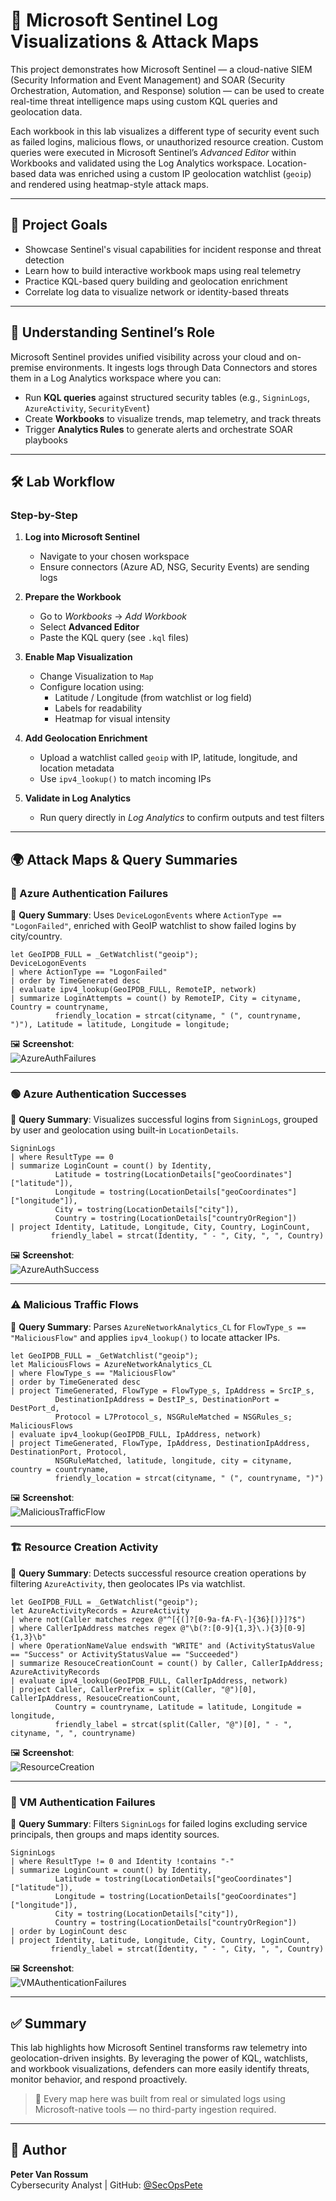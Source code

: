 # 📍 Microsoft Sentinel Log Visualizations & Attack Maps

This project demonstrates how Microsoft Sentinel — a cloud-native SIEM (Security Information and Event Management) and SOAR (Security Orchestration, Automation, and Response) solution — can be used to create real-time threat intelligence maps using custom KQL queries and geolocation data.

Each workbook in this lab visualizes a different type of security event such as failed logins, malicious flows, or unauthorized resource creation. Custom queries were executed in Microsoft Sentinel’s *Advanced Editor* within Workbooks and validated using the Log Analytics workspace. Location-based data was enriched using a custom IP geolocation watchlist (`geoip`) and rendered using heatmap-style attack maps.

---

## 🎯 Project Goals

- Showcase Sentinel's visual capabilities for incident response and threat detection
- Learn how to build interactive workbook maps using real telemetry
- Practice KQL-based query building and geolocation enrichment
- Correlate log data to visualize network or identity-based threats

---

## 🧠 Understanding Sentinel’s Role

Microsoft Sentinel provides unified visibility across your cloud and on-premise environments. It ingests logs through Data Connectors and stores them in a Log Analytics workspace where you can:

- Run **KQL queries** against structured security tables (e.g., `SigninLogs`, `AzureActivity`, `SecurityEvent`)
- Create **Workbooks** to visualize trends, map telemetry, and track threats
- Trigger **Analytics Rules** to generate alerts and orchestrate SOAR playbooks

---

## 🛠️ Lab Workflow

### Step-by-Step

1. **Log into Microsoft Sentinel**
   - Navigate to your chosen workspace
   - Ensure connectors (Azure AD, NSG, Security Events) are sending logs

2. **Prepare the Workbook**
   - Go to *Workbooks* → *Add Workbook*
   - Select **Advanced Editor**
   - Paste the KQL query (see `.kql` files)

3. **Enable Map Visualization**
   - Change Visualization to `Map`
   - Configure location using:
     - Latitude / Longitude (from watchlist or log field)
     - Labels for readability
     - Heatmap for visual intensity

4. **Add Geolocation Enrichment**
   - Upload a watchlist called `geoip` with IP, latitude, longitude, and location metadata
   - Use `ipv4_lookup()` to match incoming IPs

5. **Validate in Log Analytics**
   - Run query directly in *Log Analytics* to confirm outputs and test filters

---

## 🌍 Attack Maps & Query Summaries

### 🔴 Azure Authentication Failures

📌 **Query Summary**:
Uses `DeviceLogonEvents` where `ActionType == "LogonFailed"`, enriched with GeoIP watchlist to show failed logins by city/country.

```kql
let GeoIPDB_FULL = _GetWatchlist("geoip");
DeviceLogonEvents
| where ActionType == "LogonFailed"
| order by TimeGenerated desc
| evaluate ipv4_lookup(GeoIPDB_FULL, RemoteIP, network)
| summarize LoginAttempts = count() by RemoteIP, City = cityname, Country = countryname, 
          friendly_location = strcat(cityname, " (", countryname, ")"), Latitude = latitude, Longitude = longitude;
```

🖼️ **Screenshot**:  
![AzureAuthFailures](AzureAuthFailures.png)

---

### 🟢 Azure Authentication Successes

📌 **Query Summary**:
Visualizes successful logins from `SigninLogs`, grouped by user and geolocation using built-in `LocationDetails`.

```kql
SigninLogs
| where ResultType == 0
| summarize LoginCount = count() by Identity, 
          Latitude = tostring(LocationDetails["geoCoordinates"]["latitude"]), 
          Longitude = tostring(LocationDetails["geoCoordinates"]["longitude"]), 
          City = tostring(LocationDetails["city"]), 
          Country = tostring(LocationDetails["countryOrRegion"])
| project Identity, Latitude, Longitude, City, Country, LoginCount, 
         friendly_label = strcat(Identity, " - ", City, ", ", Country)
```

🖼️ **Screenshot**:  
![AzureAuthSuccess](AzureAuthSuccess.png)

---

### ⚠️ Malicious Traffic Flows

📌 **Query Summary**:
Parses `AzureNetworkAnalytics_CL` for `FlowType_s == "MaliciousFlow"` and applies `ipv4_lookup()` to locate attacker IPs.

```kql
let GeoIPDB_FULL = _GetWatchlist("geoip");
let MaliciousFlows = AzureNetworkAnalytics_CL 
| where FlowType_s == "MaliciousFlow"
| order by TimeGenerated desc
| project TimeGenerated, FlowType = FlowType_s, IpAddress = SrcIP_s, 
          DestinationIpAddress = DestIP_s, DestinationPort = DestPort_d, 
          Protocol = L7Protocol_s, NSGRuleMatched = NSGRules_s;
MaliciousFlows
| evaluate ipv4_lookup(GeoIPDB_FULL, IpAddress, network)
| project TimeGenerated, FlowType, IpAddress, DestinationIpAddress, DestinationPort, Protocol, 
          NSGRuleMatched, latitude, longitude, city = cityname, country = countryname, 
          friendly_location = strcat(cityname, " (", countryname, ")")
```

🖼️ **Screenshot**:  
![MaliciousTrafficFlow](Malicious-Traffic.png)

---

### 🏗️ Resource Creation Activity

📌 **Query Summary**:
Detects successful resource creation operations by filtering `AzureActivity`, then geolocates IPs via watchlist.

```kql
let GeoIPDB_FULL = _GetWatchlist("geoip");
let AzureActivityRecords = AzureActivity
| where not(Caller matches regex @"^[{(]?[0-9a-fA-F\-]{36}[)}]?$")
| where CallerIpAddress matches regex @"\b(?:[0-9]{1,3}\.){3}[0-9]{1,3}\b"
| where OperationNameValue endswith "WRITE" and (ActivityStatusValue == "Success" or ActivityStatusValue == "Succeeded")
| summarize ResouceCreationCount = count() by Caller, CallerIpAddress;
AzureActivityRecords
| evaluate ipv4_lookup(GeoIPDB_FULL, CallerIpAddress, network)
| project Caller, CallerPrefix = split(Caller, "@")[0], CallerIpAddress, ResouceCreationCount, 
          Country = countryname, Latitude = latitude, Longitude = longitude, 
          friendly_label = strcat(split(Caller, "@")[0], " - ", cityname, ", ", countryname)
```

🖼️ **Screenshot**:  
![ResourceCreation](ResourceCreation.png)

---

### 🔐 VM Authentication Failures

📌 **Query Summary**:
Filters `SigninLogs` for failed logins excluding service principals, then groups and maps identity sources.

```kql
SigninLogs
| where ResultType != 0 and Identity !contains "-"
| summarize LoginCount = count() by Identity, 
          Latitude = tostring(LocationDetails["geoCoordinates"]["latitude"]), 
          Longitude = tostring(LocationDetails["geoCoordinates"]["longitude"]), 
          City = tostring(LocationDetails["city"]), 
          Country = tostring(LocationDetails["countryOrRegion"])
| order by LoginCount desc
| project Identity, Latitude, Longitude, City, Country, LoginCount, 
         friendly_label = strcat(Identity, " - ", City, ", ", Country)
```

🖼️ **Screenshot**:  
![VMAuthenticationFailures](VMAuthentication-Failures.png)

---

## ✅ Summary

This lab highlights how Microsoft Sentinel transforms raw telemetry into geolocation-driven insights. By leveraging the power of KQL, watchlists, and workbook visualizations, defenders can more easily identify threats, monitor behavior, and respond proactively.

> 📍 Every map here was built from real or simulated logs using Microsoft-native tools — no third-party ingestion required.

---

## 👤 Author

**Peter Van Rossum**  
Cybersecurity Analyst | GitHub: [@SecOpsPete](https://github.com/SecOpsPete)



